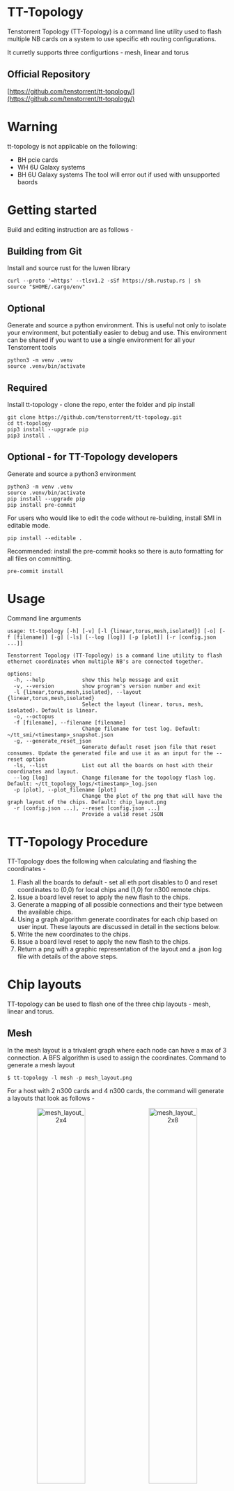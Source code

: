 # TT-Topology

Tenstorrent Topology (TT-Topology) is a command line utility
used to flash multiple NB cards on a system to use specific eth routing configurations.

It curretly supports three configurtions - mesh, linear and torus

## Official Repository

[https://github.com/tenstorrent/tt-topology/](https://github.com/tenstorrent/tt-topology/)

# Warning
tt-topology is not applicable on the following:
- BH pcie cards
- WH 6U Galaxy systems
- BH 6U Galaxy systems
The tool will error out if used with unsupported baords

# Getting started
Build and editing instruction are as follows -

## Building from Git

Install and source rust for the luwen library
```
curl --proto '=https' --tlsv1.2 -sSf https://sh.rustup.rs | sh
source "$HOME/.cargo/env"
```

## Optional
Generate and source a python environment.  This is useful not only to isolate
your environment, but potentially easier to debug and use.  This environment
can be shared if you want to use a single environment for all your Tenstorrent
tools

```
python3 -m venv .venv
source .venv/bin/activate
```
## Required

Install tt-topology - clone the repo, enter the folder and pip install
```
git clone https://github.com/tenstorrent/tt-topology.git
cd tt-topology
pip3 install --upgrade pip
pip3 install .
```

## Optional - for TT-Topology developers

Generate and source a python3 environment
```
python3 -m venv .venv
source .venv/bin/activate
pip install --upgrade pip
pip install pre-commit
```

For users who would like to edit the code without re-building, install SMI in editable mode.
```
pip install --editable .
```
Recommended: install the pre-commit hooks so there is auto formatting for all files on committing.
```
pre-commit install
```

# Usage

Command line arguments
```
usage: tt-topology [-h] [-v] [-l {linear,torus,mesh,isolated}] [-o] [-f [filename]] [-g] [-ls] [--log [log]] [-p [plot]] [-r [config.json ...]]

Tenstorrent Topology (TT-Topology) is a command line utility to flash ethernet coordinates when multiple NB's are connected together.

options:
  -h, --help            show this help message and exit
  -v, --version         show program's version number and exit
  -l {linear,torus,mesh,isolated}, --layout {linear,torus,mesh,isolated}
                        Select the layout (linear, torus, mesh, isolated). Default is linear.
  -o, --octopus
  -f [filename], --filename [filename]
                        Change filename for test log. Default: ~/tt_smi/<timestamp>_snapshot.json
  -g, --generate_reset_json
                        Generate default reset json file that reset consumes. Update the generated file and use it as an input for the --reset option
  -ls, --list           List out all the boards on host with their coordinates and layout.
  --log [log]           Change filename for the topology flash log. Default: ~/tt_topology_logs/<timestamp>_log.json
  -p [plot], --plot_filename [plot]
                        Change the plot of the png that will have the graph layout of the chips. Default: chip_layout.png
  -r [config.json ...], --reset [config.json ...]
                        Provide a valid reset JSON

```
# TT-Topology Procedure

TT-Topology does the following when calculating and flashing the coordinates -
1. Flash all the boards to default - set all eth port disables to 0 and reset coordinates to (0,0) for local chips and (1,0) for n300 remote chips.
2. Issue a board level reset to apply the new flash to the chips.
3. Generate a mapping of all possible connections and their type between the available chips.
4. Using a graph algorithm generate coordinates for each chip based on user input. These layouts are discussed in detail in the sections below.
5. Write the new coordinates to the chips.
6. Issue a board level reset to apply the new flash to the chips.
7. Return a png with a graphic representation of the layout and a .json log file with details of the above steps.


# Chip layouts

TT-topology can be used to flash one of the three chip layouts - mesh, linear and torus.

## Mesh

In the mesh layout is a trivalent graph where each node can have a max of 3 connection. A BFS algorithm is used to assign the coordinates.
Command to generate a mesh layout
```
$ tt-topology -l mesh -p mesh_layout.png
```
For a host with 2 n300 cards and 4 n300 cards, the command will generate a layouts that look as follows -

<p align="center">
  <img src="images/mesh_layout_2x4.png?raw=true" alt="mesh_layout_2x4" width="47%"/>
  &nbsp; &nbsp;
  <img src="images/mesh_layout.png?raw=true" alt="mesh_layout_2x8" width="47%"/>
</p>

## Linear

The linear layout, as the name suggests is a layout where all chips are connected by a single line. The coordinates are assigned by finding a cycle in the graph and then assigning coordinates in order.
Command to generate a linear layout
```
$ tt-topology -l linear -f linear_layout.png
```
For a host with 2 n300 cards and 4 n300 cards, the command will generate a layouts that look as follows -

<p align="center">
  <img src="images/linear_layout_2x4.png?raw=true" alt="linear_layout_2x4" width="47%"/>
  &nbsp; &nbsp;
  <img src="images/linear_layout.png?raw=true" alt="linear_layout_2x8" width="47%"/>
</p>


## Torus

The torus layout is a cyclic graph where all chips have a single line connecting all nodes.
The coordinates are assigned by finding a cycle in the graph and then assigning coordinates in order.
Command to generate a torus layout
```
$ tt-topology -l torus -p torus_layout.png
```
For a host with four n300 cards, the command will generate a layout that looks as follows

<p align="center">
  <img src="images/torus_layout_2x4.png?raw=true" alt="torus_layout_2x4" width="47%"/>
  &nbsp; &nbsp;
  <img src="images/torus_layout.png?raw=true" alt="torus_layout_2x8" width="47%"/>
</p>

# Octopus(TGG/TG) Support in TT-Topology
- TGG setting: 8 n150s connected to 2 galaxies
- TG setting: 4 n150s connected to 1 galaxy

## Usage
1. Generate a default mobo reset json file saved at ```~/.config/tenstorrent/reset_config.json``` by running the following command

    ```
    $ tt-topology -g
    ```

2. Fill in *"mobo"*, *"credo"*, and *"disabled_ports"* under *"wh_mobo_reset"*

    Here is an example of what your reset_config.json file may look like:
    ```
    {
        "time": "2024-03-06T20:12:27.640859",
        "host_name": "yyz-lab-212",
        "gs_tensix_reset": {
            "pci_index": []
        },
        "wh_link_reset": {
            "pci_index": [
                0,
                1,
                2,
                3
            ]
        },
        "re_init_devices": true,
        "wh_mobo_reset": [
            {
                "nb_host_pci_idx": [
                    0,
                    1,
                    2,
                    3
                  ],
                "mobo": "mobo-ce-44",
                "credo": [
                    "6:0",
                    "6:1",
                    "7:0",
                    "7:1"
                ],
                "disabled_ports": [
                    "0:2",
                    "1:2",
                    "6:2",
                    "7:2"
                ]
            }
        ]
    }
    ```

3. Flashing multiple NB cards to use specific eth routing configurations by running the following command

    ```
    $ tt-topology -o -r ~/.config/tenstorrent/reset_config.json
    ```

## Internal Procedure
1. Setup `mobo_eth_en` on every local n150 to train with the Galaxy
2. Program the shelf/rack of the Galaxies
3. Program all local n150s to rack 0, shelf 0, x 0, y 0
4. Reset with the following `retimer_sel` and `disable_sel` and wait for training
    - `retimer_sel`: From the `credo` field of the reset json file for the specific Galaxy
    - `disable_sel`: All the other ports not specified by the `retimer_sel`
5. Check QSFP link and change shelf number for each n150 according to the shelf on the connected Galaxy
6. Program the x, y coords of the local n150s based on the other side of the link
7. Reset again with the `retimer_sel` and `disable_sel` and wait for training, and verify all chips show up
    - `retimer_sel`: From the `credo` field of the reset json file for the specific Galaxy
    - `disable_sel`: From the `disabled_ports` field of the reset json file for the specific Galaxy

# Logging

TT-Topology records the pre and post flash relevant SPI registers, connection map and coordinates of the chips in a .json file for record keeping and debugging.
By default it is stored at ```~/tt_topology_logs/<timestamp>_log.json```. This can be changed by using the log command line argument as follows
```
$ tt-topology -log new_log.json ...
```

# License

Apache 2.0 - https://www.apache.org/licenses/LICENSE-2.0.txt
